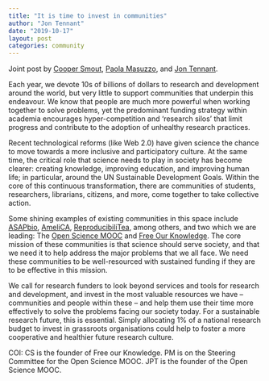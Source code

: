 ```yaml
---
title: "It is time to invest in communities"
author: "Jon Tennant"
date: "2019-10-17"
layout: post
categories: community
---
```


Joint post by [Cooper Smout](https://twitter.com/coopsmout?lang=en), [Paola Masuzzo](https://twitter.com/pcmasuzzo/), and [Jon Tennant](https://twitter.com/Protohedgehog/).

Each year, we devote 10s of billions of dollars to research and development around the world, but very little to support communities that underpin this endeavour. We know that people are much more powerful when working together to solve problems, yet the predominant funding strategy within academia encourages hyper-competition and ‘research silos’ that limit progress and contribute to the adoption of unhealthy research practices. 

Recent technological reforms (like Web 2.0) have given science the chance to move towards a more inclusive and participatory culture. At the same time, the critical role that science needs to play in society has become clearer: creating knowledge, improving education, and improving human life; in particular, around the UN Sustainable Development Goals. Within the core of this continuous transformation, there are communities of students, researchers, librarians, citizens, and more, come together to take collective action.

Some shining examples of existing communities in this space include [ASAPbio](https://asapbio.org/), [AmeliCA](http://amelica.org/index.php/en/home/), [ReproducibiliTea](https://osf.io/3qrj6/wiki/home/), among others, and two which we are leading: The [Open Science MOOC](https://opensciencemooc.eu/) and [Free Our Knowledge](https://www.freeourknowledge.org/). The core mission of these communities is that science should serve society, and that we need it to help address the major problems that we all face. We need these communities to be well-resourced with sustained funding if they are to be effective in this mission.

We call for research funders to look beyond services and tools for research and development, and invest in the most valuable resources we have – communities and people within these – and help them use their time more effectively to solve the problems facing our society today. For a sustainable research future, this is essential. Simply allocating 1% of a national research budget to invest in grassroots organisations could help to foster a more cooperative and healthier future research culture.

COI: CS is the founder of Free our Knowledge. PM is on the Steering Committee for the Open Science MOOC. JPT is the founder of the Open Science MOOC. 
